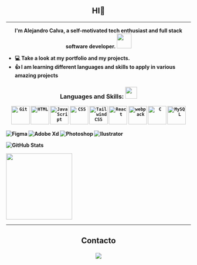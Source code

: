 <h2 align="center"> <b>HI👋</h2>
<hr>
<p align="center">
I'm <b>Alejandro Calva</b>, a self-motivated tech enthusiast and full stack software developer.
<img src="https://media.giphy.com/media/WUlplcMpOCEmTGBtBW/giphy.gif" width="40">
</p>


- 💻 Take a look at my portfolio and my projects.
- 👍 I am learning different languages ​​and skills to apply in various amazing projects

<h3 align="center"><b>Languages and Skills: <img src = "https://media2.giphy.com/media/QssGEmpkyEOhBCb7e1/giphy.gif?cid=ecf05e47a0n3gi1bfqntqmob8g9aid1oyj2wr3ds3mg700bl&rid=giphy.gif" width = 32px> </b></h3>

<div align="center">
	<code><img height="50" src="https://user-images.githubusercontent.com/25181517/192108372-f71d70ac-7ae6-4c0d-8395-51d8870c2ef0.png" alt="Git" title="Git"/></code>
	<code><img height="50" src="https://user-images.githubusercontent.com/25181517/192158954-f88b5814-d510-4564-b285-dff7d6400dad.png" alt="HTML" title="HTML"/></code>
	<code><img height="50" src="https://user-images.githubusercontent.com/25181517/117447155-6a868a00-af3d-11eb-9cfe-245df15c9f3f.png" alt="JavaScript" title="JavaScript"/></code>
	<code><img height="50" src="https://user-images.githubusercontent.com/25181517/183898674-75a4a1b1-f960-4ea9-abcb-637170a00a75.png" alt="CSS" title="CSS"/></code>
	<code><img height="50" src="https://user-images.githubusercontent.com/25181517/202896760-337261ed-ee92-4979-84c4-d4b829c7355d.png" alt="Tailwind CSS" title="Tailwind CSS"/></code>
	<code><img height="50" src="https://user-images.githubusercontent.com/25181517/183897015-94a058a6-b86e-4e42-a37f-bf92061753e5.png" alt="React" title="React"/></code>
	<code><img height="50" src="https://user-images.githubusercontent.com/25181517/187955008-981340e6-b4cc-441b-80cf-7a5e94d29e7e.png" alt="webpack" title="webpack"/></code>
	<code><img height="50" src="https://user-images.githubusercontent.com/25181517/192106070-46255bcf-65e6-4c6b-a296-bf8d0d8fb2a7.png" alt="C" title="C"/></code>
	<code><img height="50" src="https://user-images.githubusercontent.com/25181517/183896128-ec99105a-ec1a-4d85-b08b-1aa1620b2046.png" alt="MySQL" title="MySQL"/></code>
</div>



![Figma](https://img.shields.io/badge/Figma-F24E1E?style=for-the-badge&logo=figma&logoColor=white)
![Adobe Xd](https://img.shields.io/badge/Adobe%20XD-470137?style=for-the-badge&logo=Adobe%20XD&logoColor=#FF61F6)
![Photoshop](https://img.shields.io/badge/Adobe%20Photoshop-31A8FF?style=for-the-badge&logo=Adobe%20Photoshop&logoColor=black)
![Ilustrator](https://img.shields.io/badge/Adobe%20Illustrator-FF9A00?style=for-the-badge&logo=adobe%20illustrator&logoColor=white)



<div align="" >

![GitHub Stats](https://github-readme-stats.vercel.app/api?username=juniorcalva40&theme=radical)

<img height="180em" src="https://github-readme-stats.vercel.app/api/top-langs/?username=juniorcalva40&layout=compact&langs_count=10&theme=radical"/>

</div>

<hr>
<h2 align="center"> <b>Contacto</b> 

<a href="juniorcalva40@gmail.com" target="_blank"><img src="https://img.shields.io/badge/Email-juniorcalva40@gmail.com-teal?style=for-the-badge&logo=gmail"></a>

</h2>
